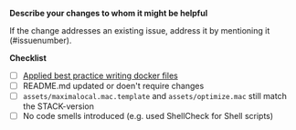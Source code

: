 **Describe your changes to whom it might be helpful**

If the change addresses an existing issue, address it by mentioning it (#issuenumber).

**Checklist**
- [ ] [Applied best practice writing docker files](https://developers.redhat.com/blog/2016/02/24/10-things-to-avoid-in-docker-containers/)
- [ ] README.md updated or doen't require changes
- [ ] `assets/maximalocal.mac.template` and `assets/optimize.mac` still match the STACK-version
- [ ] No code smells introduced (e.g. used ShellCheck for Shell scripts)
